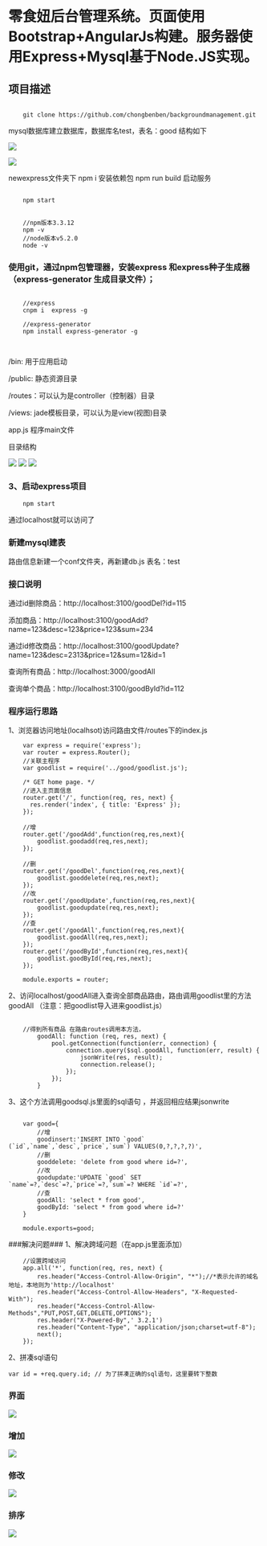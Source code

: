 # 零食妞后台管理系统。页面使用Bootstrap+AngularJs构建。服务器使用Express+Mysql基于Node.JS实现。 #
## 项目描述 ##

```

	git clone https://github.com/chongbenben/backgroundmanagement.git
```


 mysql数据库建立数据库，数据库名test，表名：good 结构如下

![](http://ogbpwv1g9.bkt.clouddn.com/zzz.jpg)

![](http://ogbpwv1g9.bkt.clouddn.com/QQ%E6%88%AA%E5%9B%BE20161108210657.jpg)

 newexpress文件夹下 npm i 安装依赖包 npm run build 启动服务

```

	npm start

```


```

	//npm版本3.3.12
	npm -v
	//node版本v5.2.0
	node -v
```
### 使用git，通过npm包管理器，安装express 和express种子生成器（express-generator 生成目录文件）； ###

```

	//express
	cnpm i	express -g

	//express-generator
	npm install express-generator -g

	

```

/bin: 用于应用启动

/public: 静态资源目录

/routes：可以认为是controller（控制器）目录

/views: jade模板目录，可以认为是view(视图)目录

app.js 程序main文件

目录结构

![](http://ogbpwv1g9.bkt.clouddn.com/1.jpg)
![](http://ogbpwv1g9.bkt.clouddn.com/2.jpg)
![](http://ogbpwv1g9.bkt.clouddn.com/3.jpg)

### 3、启动express项目 ###

```
	npm start

```

通过localhost就可以访问了

### 新建mysql建表 ###
路由信息新建一个conf文件夹，再新建db.js
表名：test


### 接口说明 ###

通过id删除商品：http://localhost:3100/goodDel?id=115

添加商品：http://localhost:3100/goodAdd?
name=123&desc=123&price=123&sum=234

通过id修改商品：http://localhost:3100/goodUpdate?name=123&desc=2313&price=12&sum=12&id=1

查询所有商品：http://localhost:3000/goodAll

查询单个商品：http://localhost:3100/goodById?id=112

### 程序运行思路 ###

1、浏览器访问地址(localhsot)访问路由文件/routes下的index.js

```
	var express = require('express');
	var router = express.Router();
	//关联主程序
	var goodlist = require('../good/goodlist.js');
	
	/* GET home page. */
	//进入主页面信息
	router.get('/', function(req, res, next) {
	  res.render('index', { title: 'Express' });
	});
	
	//增
	router.get('/goodAdd',function(req,res,next){
		goodlist.goodadd(req,res,next);
	});
	
	//删
	router.get('/goodDel',function(req,res,next){
		goodlist.gooddelete(req,res,next);
	});
	//改
	router.get('/goodUpdate',function(req,res,next){
		goodlist.goodupdate(req,res,next);
	});
	//查
	router.get('/goodAll',function(req,res,next){
		goodlist.goodAll(req,res,next);
	});
	router.get('/goodById',function(req,res,next){
		goodlist.goodById(req,res,next);
	});
	
	module.exports = router;
```
2、访问localhost/goodAll进入查询全部商品路由，路由调用goodlist里的方法goodAll （注意：把goodlist导入进来goodlist.js）

```

	//得到所有商品 在路由routes调用本方法，
		goodAll: function (req, res, next) {
	        pool.getConnection(function(err, connection) {
	            connection.query($sql.goodAll, function(err, result) {
	                jsonWrite(res, result);
	                connection.release();
	            });
	        });
	    }

```
3、这个方法调用goodsql.js里面的sql语句 ，并返回相应结果jsonwrite
```

	var good={
		//增
		goodinsert:'INSERT INTO `good` (`id`,`name`,`desc`,`price`,`sum`) VALUES(0,?,?,?,?)',
		//删
		gooddelete: 'delete from good where id=?',
		//改
		goodupdate:'UPDATE `good` SET `name`=?,`desc`=?,`price`=?,`sum`=? WHERE `id`=?',
	    //查
	    goodAll: 'select * from good',
	    goodById: 'select * from good where id=?'
	}
	
	module.exports=good;
```
###解决问题###
1、解决跨域问题（在app.js里面添加）
```
	//设置跨域访问
	app.all('*', function(req, res, next) {
	    res.header("Access-Control-Allow-Origin", "*");//*表示允许的域名地址，本地则为'http://localhost' 
	    res.header("Access-Control-Allow-Headers", "X-Requested-With");
	    res.header("Access-Control-Allow-Methods","PUT,POST,GET,DELETE,OPTIONS");
	    res.header("X-Powered-By",' 3.2.1')
	    res.header("Content-Type", "application/json;charset=utf-8");
	    next();
	});
```	

2、拼凑sql语句

	var id = +req.query.id; // 为了拼凑正确的sql语句，这里要转下整数
  
### 界面 ###
![](http://ogbpwv1g9.bkt.clouddn.com/4.jpg)
### 增加 ###
![](http://ogbpwv1g9.bkt.clouddn.com/5.jpg)
### 修改 ###
![](http://ogbpwv1g9.bkt.clouddn.com/6.jpg)
### 排序 ###
![](http://ogbpwv1g9.bkt.clouddn.com/7.jpg)
